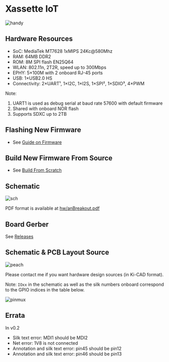 # Xassette IoT
![handy](img/handy.jpg)
## Hardware Resources
* SoC: MediaTek MT7628 1xMIPS 24Kc@580Mhz
* RAM: 64MB DDR2
* ROM: 8M SPI flash EN25Q64
* WLAN: 802.11n, 2T2R, speed up to 300Mbps
* EPHY: 5×100M with 2 onboard RJ-45 ports
* USB: 1×USB2.0 HS
* Connectivity: 2×UART¹, 1×I2C, 1×I2S, 1×SPI², 1×SDIO³, 4×PWM


Note:
1. UART1 is used as debug serial at baud rate 57600 with default firmware
2. Shared with onboard NOR flash
3. Supports SDXC up to 2TB

## Flashing New Firmware
* See [Guide on Firmware](docs/fwGuide.md)

## Build New Firmware From Source
* See [Build From Scratch](docs/buildingGuide.md)

## Schematic
![sch](hw/schematic.png)


PDF format is available at [hw/anBreakout.pdf](hw/anBreakout.pdf)

## Board Gerber
See [Releases](https://github.com/SdtElectronics/Xassette-IoT/releases/)

## Schematic & PCB Layout Source
![peach](https://z3.ax1x.com/2021/08/15/fg78RH.jpg)


Please contact me if you want hardware design sources (in Ki-CAD format).


Note: `IOxx` in the schematic as well as the silk numbers onboard correspond to the GPIO indices in the table below.


![pinmux](img/pinmux.png)

## Errata
In v0.2
* Silk text error: MDI1 should be MDI2
* Net error: 1V8 is not connected
* Annotation and silk text error: pin45 should be pin12
* Annotation and silk text error: pin46 should be pin13